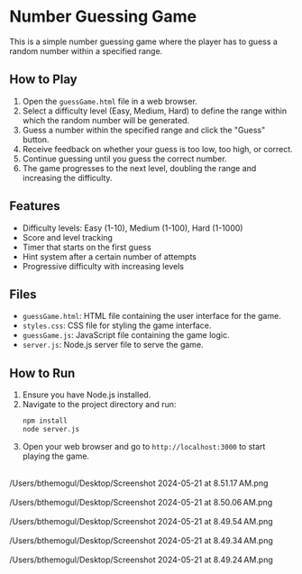 # Number Guessing Game

This is a simple number guessing game where the player has to guess a random number within a specified range.

## How to Play

1. Open the `guessGame.html` file in a web browser.
2. Select a difficulty level (Easy, Medium, Hard) to define the range within which the random number will be generated.
3. Guess a number within the specified range and click the "Guess" button.
4. Receive feedback on whether your guess is too low, too high, or correct.
5. Continue guessing until you guess the correct number.
6. The game progresses to the next level, doubling the range and increasing the difficulty.

## Features

- Difficulty levels: Easy (1-10), Medium (1-100), Hard (1-1000)
- Score and level tracking
- Timer that starts on the first guess
- Hint system after a certain number of attempts
- Progressive difficulty with increasing levels

## Files

- `guessGame.html`: HTML file containing the user interface for the game.
- `styles.css`: CSS file for styling the game interface.
- `guessGame.js`: JavaScript file containing the game logic.
- `server.js`: Node.js server file to serve the game.

## How to Run

1. Ensure you have Node.js installed.
2. Navigate to the project directory and run:
    ```bash
    npm install
    node server.js
    ```
3. Open your web browser and go to `http://localhost:3000` to start playing the game.
<br><br>

/Users/bthemogul/Desktop/Screenshot 2024-05-21 at 8.51.17 AM.png 
<br><br>
/Users/bthemogul/Desktop/Screenshot 2024-05-21 at 8.50.06 AM.png 
<br><br>
/Users/bthemogul/Desktop/Screenshot 2024-05-21 at 8.49.54 AM.png 
<br><br>
/Users/bthemogul/Desktop/Screenshot 2024-05-21 at 8.49.34 AM.png 
<br><br>
/Users/bthemogul/Desktop/Screenshot 2024-05-21 at 8.49.24 AM.png
<br><br>